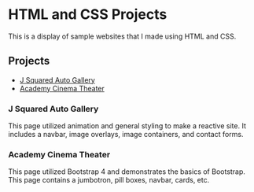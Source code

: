 # HTML and CSS Projects

This is a display of sample websites that I made using HTML and CSS.

## Projects
* [J Squared Auto Gallery](https://github.com/jordanggeyer/WebPortfolio/tree/master/J%20Squared%20Auto%20Gallery)
* [Academy Cinema Theater](https://github.com/jordanggeyer/WebPortfolio/tree/master/Academy%20Cinema%20Theater)

### J Squared Auto Gallery
This page utilized animation and general styling to make a reactive site. It includes a navbar, image overlays, image containers, and contact forms.

### Academy Cinema Theater
This page utilized Bootstrap 4 and demonstrates the basics of Bootstrap. This page contains a jumbotron, pill boxes, navbar, cards, etc.


